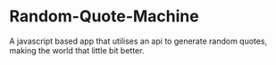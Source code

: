 # Random-Quote-Machine
A javascript based app that utilises an api to generate random quotes, making the world that little bit better.
